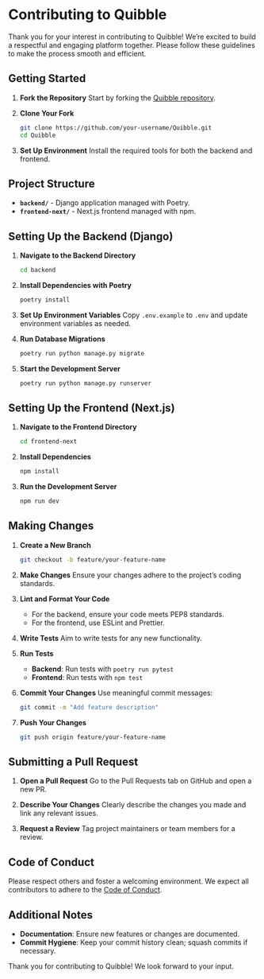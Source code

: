 # Contributing to Quibble

Thank you for your interest in contributing to Quibble! We’re excited to build a respectful and engaging platform together. Please follow these guidelines to make the process smooth and efficient.

## Getting Started

1. **Fork the Repository**
   Start by forking the [Quibble repository](https://github.com/quibble-dev/Quibble).

2. **Clone Your Fork**
   ```bash
   git clone https://github.com/your-username/Quibble.git
   cd Quibble
   ```

3. **Set Up Environment**
   Install the required tools for both the backend and frontend.

## Project Structure

- **`backend/`** - Django application managed with Poetry.
- **`frontend-next/`** - Next.js frontend managed with npm.

## Setting Up the Backend (Django)

1. **Navigate to the Backend Directory**
   ```bash
   cd backend
   ```

2. **Install Dependencies with Poetry**
   ```bash
   poetry install
   ```

3. **Set Up Environment Variables**
   Copy `.env.example` to `.env` and update environment variables as needed.

4. **Run Database Migrations**
   ```bash
   poetry run python manage.py migrate
   ```

5. **Start the Development Server**
   ```bash
   poetry run python manage.py runserver
   ```

## Setting Up the Frontend (Next.js)

1. **Navigate to the Frontend Directory**
   ```bash
   cd frontend-next
   ```

2. **Install Dependencies**
   ```bash
   npm install
   ```

3. **Run the Development Server**
   ```bash
   npm run dev
   ```

## Making Changes

1. **Create a New Branch**
   ```bash
   git checkout -b feature/your-feature-name
   ```

2. **Make Changes**
   Ensure your changes adhere to the project’s coding standards.

3. **Lint and Format Your Code**
   - For the backend, ensure your code meets PEP8 standards.
   - For the frontend, use ESLint and Prettier.

4. **Write Tests**
   Aim to write tests for any new functionality.

5. **Run Tests**
   - **Backend**: Run tests with `poetry run pytest`
   - **Frontend**: Run tests with `npm test`

6. **Commit Your Changes**
   Use meaningful commit messages:
   ```bash
   git commit -m "Add feature description"
   ```

7. **Push Your Changes**
   ```bash
   git push origin feature/your-feature-name
   ```

## Submitting a Pull Request

1. **Open a Pull Request**
   Go to the Pull Requests tab on GitHub and open a new PR.

2. **Describe Your Changes**
   Clearly describe the changes you made and link any relevant issues.

3. **Request a Review**
   Tag project maintainers or team members for a review.

## Code of Conduct

Please respect others and foster a welcoming environment. We expect all contributors to adhere to the [Code of Conduct](https://github.com/quibble-dev/Quibble/blob/main/CODE_OF_CONDUCT.md).

## Additional Notes

- **Documentation**: Ensure new features or changes are documented.
- **Commit Hygiene**: Keep your commit history clean; squash commits if necessary.

Thank you for contributing to Quibble! We look forward to your input.

